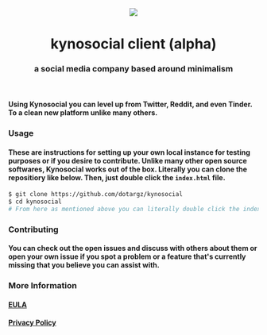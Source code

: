 <div align="center">
  <img src="./meta/favicon.ico"><br>
  <h1 align="center">kynosocial client (alpha)</h1>
  <h3 align="center">a social media company based around minimalism</h3>
</div>
<br>

<h4>Using Kynosocial you can level up from Twitter, Reddit, and even Tinder. To a clean new platform unlike many others.</h4>

### Usage

#### These are instructions for setting up your own local instance for testing purposes or if you desire to contribute. Unlike many other open source softwares, Kynosocial works out of the box. Literally you can clone the repositiory like below. Then, just double click the `index.html` file.

```bash
$ git clone https://github.com/dotargz/kynosocial
$ cd kynosocial
# From here as mentioned above you can literally double click the index.html file it'll open in your default browser
```

### Contributing

#### You can check out the open issues and discuss with others about them or open your own issue if you spot a problem or a feature that's currently missing that you believe you can assist with.

### More Information

#### [EULA](https://kyno.social/?page=eula)
#### [Privacy Policy](https://kyno.social/?page=privacy)
